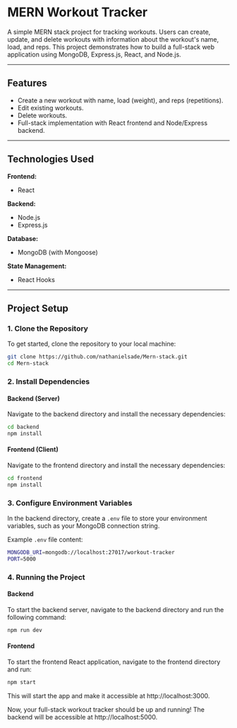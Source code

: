 # MERN Workout Tracker
A simple MERN stack project for tracking workouts. Users can create, update, and delete workouts with information about the workout's name, load, and reps. This project demonstrates how to build a full-stack web application using MongoDB, Express.js, React, and Node.js.

---

## Features
- Create a new workout with name, load (weight), and reps (repetitions).
- Edit existing workouts.
- Delete workouts.
- Full-stack implementation with React frontend and Node/Express backend.

---

## Technologies Used
**Frontend:**  
- React  

**Backend:**  
- Node.js  
- Express.js

**Database:**  
- MongoDB (with Mongoose)

**State Management:**  
- React Hooks

---

## Project Setup

### 1. Clone the Repository
To get started, clone the repository to your local machine:
```bash
git clone https://github.com/nathanielsade/Mern-stack.git
cd Mern-stack
```

### 2. Install Dependencies

#### Backend (Server)
Navigate to the backend directory and install the necessary dependencies:
```bash
cd backend
npm install
```

#### Frontend (Client)
Navigate to the frontend directory and install the necessary dependencies:
```bash
cd frontend
npm install
```

### 3. Configure Environment Variables
In the backend directory, create a `.env` file to store your environment variables, such as your MongoDB connection string.

Example `.env` file content:
```bash
MONGODB_URI=mongodb://localhost:27017/workout-tracker
PORT=5000
```

### 4. Running the Project

#### Backend
To start the backend server, navigate to the backend directory and run the following command:
```bash
npm run dev
```

#### Frontend
To start the frontend React application, navigate to the frontend directory and run:
```bash
npm start
```

This will start the app and make it accessible at http://localhost:3000.

Now, your full-stack workout tracker should be up and running!
The backend will be accessible at http://localhost:5000.
